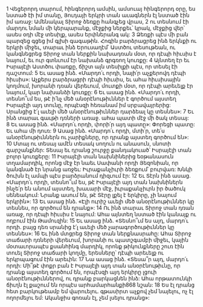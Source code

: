 1 Վեցերորդ տարում, հինգերորդ ամսին, ամսուայ հինգերորդ օրը, ես նստած էի իմ տանը, Յուդայի երկրի տան աւագներն էլ նստած էին իմ առաջ: Ամենակալ Տիրոջ ձեռքը հանգչեց վրաս, 2 ու տեսնում էի մարդու նման մի կերպարանք, մէջքից ներքեւ՝ կրակ, մէջքից վեր՝ ասես օդի մէջ տեսիլք, ասես երփներանգ ակ: 3 Ձեռքի պէս մի բան պարզեց գցեց իմ գլխի գագաթին. Հոգին բարձրացրեց ինձ երկնքի ու երկրի միջեւ, տարաւ ինձ Երուսաղէմ՝ Աստծու տեսութեան, ու կանգնեցրեց Տիրոջ տան ներքին նախադռան մօտ, որ դէպի հիւսիս է նայում, եւ ուր գտնւում էր նախանձ գրգռող կուռքը: 4 Այնտեղ էր եւ Իսրայէլի Աստծու փառքը, ճիշտ այն տեսիլքի պէս, որ տեսել էի դաշտում:
5 Եւ ասաց ինձ. «Մարդո՛ւ որդի, նայի՛ր աչքերովդ դէպի հիւսիս»: Աչքերս բարձրացրի դէպի հիւսիս, եւ ահա հիւսիսային կողմում, խորանի դռան վերեւում, մուտքի մօտ, որ դէպի արեւելք էր նայում, կար նախանձի կուռքը: 6 Եւ ասաց ինձ. «Մարդո՛ւ որդի, տեսնո՞ւմ ես, թէ ի՛նչ մեծ անօրէնութիւններ է գործում այստեղ Իսրայէլի այդ տունը, որպէսզի հեռանամ իմ սրբավայրերից: Սրանցից է՛լ աւելի մեծ անօրէնութիւններ դարձեալ կը տեսնես»:
7 Եւ ինձ տարաւ գաւթի դռների առաջ. ահա պատի մէջ մի ծակ տեսայ: 8 Եւ ասաց ինձ. «Մարդո՛ւ որդի, փորի՛ր այդ պատը»: Փորեցի պատը: Եւ ահա մի դուռ: 9 Ասաց ինձ. «Մարդո՛ւ որդի, մտի՛ր, տե՛ս անօրէնութիւններն ու չարիքները, որ դրանք այստեղ գործում են»: 10 Մտայ ու տեսայ ամէն տեսակ սողուն ու անասուն, սնոտի գարշանքներ: Տեսայ եւ դրանց շուրջը քանդակուած՝ Իսրայէլի տան բոլոր կուռքերը: 11 Իսրայէլի տան նախնիներից եօթանասուն տղամարդիկ, որոնց մէջ էր նաեւ Սափանի որդի Յեզոնիան, որ կանգնած էր նրանց առջեւ: Իւրաքանչիւրի ձեռքում՝ բուրվառ: Խնկի ծուխն էլ ամպի պէս բարձրանում դիզւում էր: 12 Եւ Տէրն ինձ ասաց. «Մարդո՛ւ որդի, տեսնո՞ւմ ես, թէ Իսրայէլի այդ տան նախնիներն ինչե՛ր են անում այստեղ, խաւարի մէջ, իւրաքանչիւրն իր ծածուկ սենեակում: Նրանք ասում են, թէ Տէրը լքել է երկիրը, չի նայում երկրին»: 13 Եւ ասաց ինձ. «Էլի ուրիշ աւելի մեծ անօրէնութիւններ կը տեսնես, որ գործում են դրանք»:
14 Ու ինձ տարաւ Տիրոջ տան դռան առաջ, որ դէպի հիւսիս է նայում: Ահա այնտեղ նստած էին կանայք ու ողբում էին Թամուզին: 15 Եւ ասաց ինձ. «Տեսնո՞ւմ ես այդ, մարդո՛ւ որդի. բայց դեռ սրանից է՛լ աւելի մեծ չարագործութիւններ կը տեսնես»: 16 Եւ ինձ մտցրեց Տիրոջ տան ներքնասրահը: Ահա Տիրոջ տաճարի դռների վերեւում, խորանի ու պատշգամբի միջեւ, կային մօտաւորապէս քսանհինգ մարդիկ, որոնք թիկունքները շուռ էին տուել Տիրոջ տաճարի կողմը, երեսները՝ դէպի արեւելք ու երկրպագում էին արեւին: 17 Նա ասաց ինձ. «Տեսա՞ր այդ, մարդո՛ւ որդի: Մի՞թէ փոքր բան է Իսրայէլի այդ տան անօրէնութիւնը, որ դրանք այստեղ գործում են, որպէսզի այդ երկիրը լցուի անօրէնութիւններով, ու դրանք բարկացնեն ինձ: Ահա որթատունկի ճիւղն էլ քաշում են որպէս արհամարհանքի868 նշան: 18 Ես էլ դրանց հետ բարկութեամբ եմ վարուելու. գթասիրտ աչքով չեմ նայելու, ոչ էլ ողորմելու եմ: Ականջիս գոռան էլ, չեմ լսելու դրանց»:
